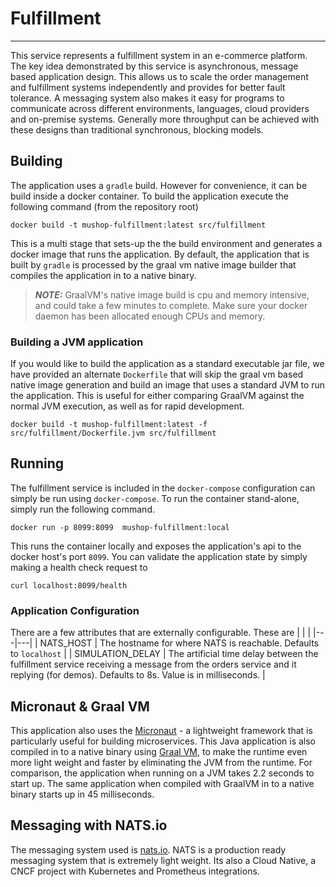 # Fulfillment
---
This service represents a fulfillment system in an e-commerce platform. 
The key idea demonstrated by this service is asynchronous, message based application design.
This allows us to scale the order management and fulfillment systems independently and provides 
for better fault tolerance. A messaging system also makes it easy for programs to communicate 
across different environments, languages, cloud providers and on-premise systems. Generally more 
throughput can be achieved with these designs than traditional synchronous, blocking models.

## Building

The application uses a `gradle` build. However for convenience, it can be build inside a 
docker container. To build the application execute the following command (from the repository root)

```shell script
docker build -t mushop-fulfillment:latest src/fulfillment
``` 
This is a multi stage that sets-up the the build environment and generates a docker image 
that runs the application. By default, the application that is built by `gradle` is processed by the 
graal vm native image builder that compiles the application in to a native binary.


> **_NOTE:_** GraalVM's native image build is cpu and memory intensive, and could take a few minutes to complete.
> Make sure your docker daemon has been allocated enough CPUs and memory.

### Building a JVM application

If you would like to build the application as a standard executable jar file, we have 
provided an alternate `Dockerfile` that will skip the graal vm based native image generation 
and build an image that uses a standard JVM to run the application. This is useful for either comparing 
GraalVM against the normal JVM execution, as well as for rapid development.

```shell script
docker build -t mushop-fulfillment:latest -f src/fulfillment/Dockerfile.jvm src/fulfillment
``` 

## Running 

The fulfillment service is included in the `docker-compose` configuration can simply be run using `docker-compose`.
To run the container stand-alone, simply run the following command.

```shell script
docker run -p 8099:8099  mushop-fulfillment:local
``` 

This runs the container locally and exposes the application's api to the docker host's port `8099`.
You can validate the application state by simply making a health check request to 

```shell script
curl localhost:8099/health
``` 

### Application Configuration

There are a few attributes that are externally configurable. These are
|   |   |
|---|---|
| NATS_HOST  | The hostname for where NATS is reachable. Defaults to `localhost`  |
| SIMULATION_DELAY | The artificial time delay between the fulfillment service receiving a message from the orders service and it replying  (for demos). Defaults to 8s. Value is in milliseconds. |

## Micronaut & Graal VM

This application also uses the [Micronaut](https://micronaut.io/) - a lightweight framework 
that is particularly useful for building microservices. This Java application is also compiled 
in to a native binary using [Graal VM](https://www.graalvm.org/), to make the runtime even 
more light weight and faster by eliminating the JVM from the runtime. For comparison, the 
application when running on a JVM takes 2.2 seconds to start up. The same application 
when compiled with GraalVM in to a native binary starts up in 45 milliseconds.

## Messaging with NATS.io

The messaging system used is [nats.io](https://nats.io). NATS is a production ready messaging 
system that is extremely light weight. Its also a Cloud Native, a CNCF project with Kubernetes and Prometheus 
integrations.